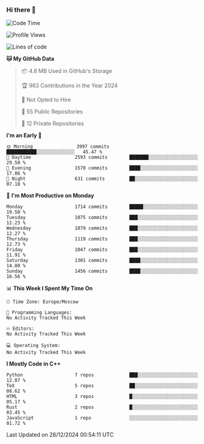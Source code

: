 ### Hi there 👋

<!--
**SemenMartynov/SemenMartynov** is a ✨ _special_ ✨ repository because its `README.md` (this file) appears on your GitHub profile.

Here are some ideas to get you started:

- 🔭 I’m currently working on ...
- 🌱 I’m currently learning ...
- 👯 I’m looking to collaborate on ...
- 🤔 I’m looking for help with ...
- 💬 Ask me about ...
- 📫 How to reach me: ...
- 😄 Pronouns: ...
- ⚡ Fun fact: ...
-->

<!--START_SECTION:waka-->
![Code Time](http://img.shields.io/badge/Code%20Time-0%20secs-blue)

![Profile Views](http://img.shields.io/badge/Profile%20Views-0-blue)

![Lines of code](https://img.shields.io/badge/From%20Hello%20World%20I%27ve%20Written-6.8%20million%20lines%20of%20code-blue)

**🐱 My GitHub Data** 

> 📦 4.8 MB Used in GitHub's Storage 
 > 
> 🏆 963 Contributions in the Year 2024
 > 
> 🚫 Not Opted to Hire
 > 
> 📜 55 Public Repositories 
 > 
> 🔑 12 Private Repositories 
 > 
**I'm an Early 🐤** 

```text
🌞 Morning                3997 commits        ███████████░░░░░░░░░░░░░░   45.47 % 
🌆 Daytime                2593 commits        ███████░░░░░░░░░░░░░░░░░░   29.50 % 
🌃 Evening                1570 commits        ████░░░░░░░░░░░░░░░░░░░░░   17.86 % 
🌙 Night                  631 commits         ██░░░░░░░░░░░░░░░░░░░░░░░   07.18 % 
```
📅 **I'm Most Productive on Monday** 

```text
Monday                   1714 commits        █████░░░░░░░░░░░░░░░░░░░░   19.50 % 
Tuesday                  1075 commits        ███░░░░░░░░░░░░░░░░░░░░░░   12.23 % 
Wednesday                1079 commits        ███░░░░░░░░░░░░░░░░░░░░░░   12.27 % 
Thursday                 1119 commits        ███░░░░░░░░░░░░░░░░░░░░░░   12.73 % 
Friday                   1047 commits        ███░░░░░░░░░░░░░░░░░░░░░░   11.91 % 
Saturday                 1301 commits        ████░░░░░░░░░░░░░░░░░░░░░   14.80 % 
Sunday                   1456 commits        ████░░░░░░░░░░░░░░░░░░░░░   16.56 % 
```


📊 **This Week I Spent My Time On** 

```text
🕑︎ Time Zone: Europe/Moscow

💬 Programming Languages: 
No Activity Tracked This Week

🔥 Editors: 
No Activity Tracked This Week

💻 Operating System: 
No Activity Tracked This Week
```

**I Mostly Code in C++** 

```text
Python                   7 repos             ███░░░░░░░░░░░░░░░░░░░░░░   12.07 % 
TeX                      5 repos             ██░░░░░░░░░░░░░░░░░░░░░░░   08.62 % 
HTML                     3 repos             █░░░░░░░░░░░░░░░░░░░░░░░░   05.17 % 
Rust                     2 repos             █░░░░░░░░░░░░░░░░░░░░░░░░   03.45 % 
JavaScript               1 repo              ░░░░░░░░░░░░░░░░░░░░░░░░░   01.72 % 
```




 Last Updated on 28/12/2024 00:54:11 UTC
<!--END_SECTION:waka-->